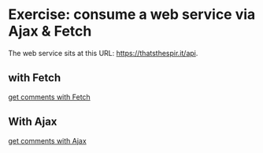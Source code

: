 # Exercise: consume a web service via Ajax & Fetch

The web service sits at this URL:  https://thatsthespir.it/api.

## with Fetch
[get comments with Fetch](https://pierreweets.github.io/ajax-simple-web-service-request/index.html)

## With Ajax

[get comments with Ajax](https://pierreweets.github.io/ajax-simple-web-service-request/indexBis.html)




